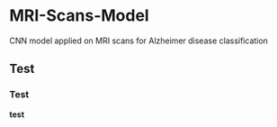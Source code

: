 # MRI-Scans-Model
CNN model applied on MRI scans for Alzheimer disease classification
## Test
### Test
**test**
